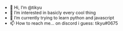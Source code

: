 - 👋 Hi, I’m @tikyu
- 👀 I’m interested in basicly every cool thing
- 🌱 I’m currently trying to learn python and javascript
- 📫 How to reach me... on discord i guess: tikyu#0675

<!---
tikyu/tikyu is a ✨ special ✨ repository because its `README.md` (this file) appears on your GitHub profile.
You can click the Preview link to take a look at your changes.
--->
